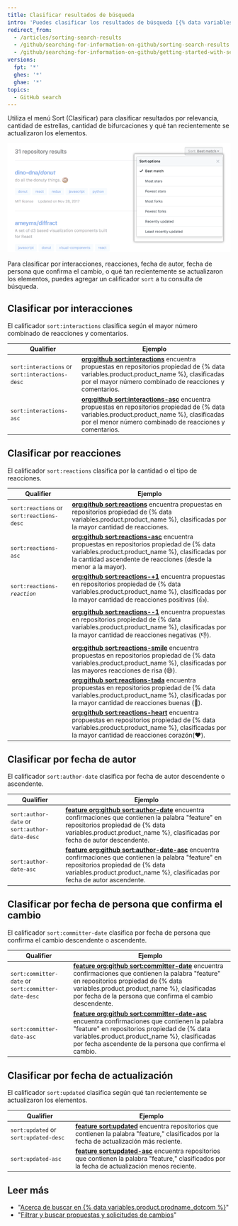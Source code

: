 ```yaml
---
title: Clasificar resultados de búsqueda
intro: 'Puedes clasificar los resultados de búsqueda [{% data variables.product.product_name %} search](/articles/searching-on-github) utilizando el menú de Clasificación, o al agregar un calificador `sort` a tu consulta.'
redirect_from:
  - /articles/sorting-search-results
  - /github/searching-for-information-on-github/sorting-search-results
  - /github/searching-for-information-on-github/getting-started-with-searching-on-github/sorting-search-results
versions:
  fpt: '*'
  ghes: '*'
  ghae: '*'
topics:
  - GitHub search
---
```


Utiliza el menú Sort (Clasificar) para clasificar resultados por relevancia, cantidad de estrellas, cantidad de bifurcaciones y qué tan recientemente se actualizaron los elementos.

  ![Menú con opciones para clasificar resultados de búsqueda](/assets/images/help/search/repo-search-sort.png)

Para clasificar por interacciones, reacciones, fecha de autor, fecha de persona que confirma el cambio, o qué tan recientemente se actualizaron los elementos, puedes agregar un calificador `sort` a tu consulta de búsqueda.

## Clasificar por interacciones

El calificador `sort:interactions` clasifica según el mayor número combinado de reacciones y comentarios.

| Qualifier                                       | Ejemplo                                                                                                                                                                                                                                                                                                  |
| ----------------------------------------------- | -------------------------------------------------------------------------------------------------------------------------------------------------------------------------------------------------------------------------------------------------------------------------------------------------------- |
| `sort:interactions` or `sort:interactions-desc` | [**org:github sort:interactions**](https://github.com/search?q=org%3Agithub+sort%3Ainteractions&type=Issues) encuentra propuestas en repositorios propiedad de {% data variables.product.product_name %}, clasificadas por el mayor número combinado de reacciones y comentarios.                        |
| `sort:interactions-asc`                         | [**org:github sort:interactions-asc**](https://github.com/search?utf8=%E2%9C%93&q=org%3Agithub+sort%3Ainteractions-asc&type=Issues) encuentra propuestas en repositorios propiedad de {% data variables.product.product_name %}, clasificadas por el menor número combinado de reacciones y comentarios. |

## Clasificar por reacciones

El calificador `sort:reactions` clasifica por la cantidad o el tipo de reacciones.

| Qualifier                                 | Ejemplo                                                                                                                                                                                                                                                                                           |
| ----------------------------------------- | ------------------------------------------------------------------------------------------------------------------------------------------------------------------------------------------------------------------------------------------------------------------------------------------------- |
| `sort:reactions` or `sort:reactions-desc` | [**org:github sort:reactions**](https://github.com/search?q=org%3Agithub+sort%3Areactions&type=Issues) encuentra propuestas en repositorios propiedad de {% data variables.product.product_name %}, clasificadas por la mayor cantidad de reacciones.                                             |
| `sort:reactions-asc`                      | [**org:github sort:reactions-asc**](https://github.com/search?q=org%3Agithub+sort%3Areactions-asc&type=Issues) encuentra propuestas en repositorios propiedad de {% data variables.product.product_name %}, clasificadas por la cantidad ascendente de reacciones (desde la menor a la mayor).    |
| <code>sort:reactions-<em>reaction</em></code>                 | [**org:github sort:reactions-+1**](https://github.com/search?q=org%3Agithub+sort%3Areactions-%2B1&type=Issues) encuentra propuestas en repositorios propiedad de {% data variables.product.product_name %}, clasificadas por la mayor cantidad de reacciones positivas (:+1:).                    |
|                                           | [**org:github sort:reactions--1**](https://github.com/search?utf8=%E2%9C%93&q=org%3Agithub+sort%3Areactions--1&type=Issues) encuentra propuestas en repositorios propiedad de {% data variables.product.product_name %}, clasificadas por la mayor cantidad de reacciones negativas (:-1:).       |
|                                           | [**org:github sort:reactions-smile**](https://github.com/search?utf8=%E2%9C%93&q=org%3Agithub+sort%3Areactions-smile&type=Issues) encuentra propuestas en repositorios propiedad de {% data variables.product.product_name %}, clasificadas por las mayores reacciones de risa (:smile:).         |
|                                           | [**org:github sort:reactions-tada**](https://github.com/search?utf8=%E2%9C%93&q=org%3Agithub+sort%3Areactions-tada&type=Issues) encuentra propuestas en repositorios propiedad de {% data variables.product.product_name %}, clasificadas por la mayor cantidad de reacciones buenas (:tada:).    |
|                                           | [**org:github sort:reactions-heart**](https://github.com/search?utf8=%E2%9C%93&q=org%3Agithub+sort%3Areactions-heart&type=Issues) encuentra propuestas en repositorios propiedad de {% data variables.product.product_name %}, clasificadas por la mayor cantidad de reacciones corazón(:heart:). |

## Clasificar por fecha de autor

El calificador `sort:author-date` clasifica por fecha de autor descendente o ascendente.

| Qualifier                                     | Ejemplo                                                                                                                                                                                                                                                                                                                            |
| --------------------------------------------- | ---------------------------------------------------------------------------------------------------------------------------------------------------------------------------------------------------------------------------------------------------------------------------------------------------------------------------------- |
| `sort:author-date` or `sort:author-date-desc` | [**feature org:github sort:author-date**](https://github.com/search?utf8=%E2%9C%93&q=feature+org%3Agithub+sort%3Aauthor-date&type=Commits) encuentra confirmaciones que contienen la palabra "feature" en repositorios propiedad de {% data variables.product.product_name %}, clasificadas por fecha de autor descendente.        |
| `sort:author-date-asc`                        | [**feature org:github sort:author-date-asc**](https://github.com/search?utf8=%E2%9C%93&q=feature+org%3Agithub+sort%3Aauthor-date-asc&type=Commits) encuentra confirmaciones que contienen la palabra "feature" en repositorios propiedad de {% data variables.product.product_name %}, clasificadas por fecha de autor ascendente. |

## Clasificar por fecha de persona que confirma el cambio

El calificador `sort:committer-date` clasifica por fecha de persona que confirma el cambio descendente o ascendente.

| Qualifier                                           | Ejemplo                                                                                                                                                                                                                                                                                                                                                              |
| --------------------------------------------------- | -------------------------------------------------------------------------------------------------------------------------------------------------------------------------------------------------------------------------------------------------------------------------------------------------------------------------------------------------------------------- |
| `sort:committer-date` or `sort:committer-date-desc` | [**feature org:github sort:committer-date**](https://github.com/search?utf8=%E2%9C%93&q=feature+org%3Agithub+sort%3Acommitter-date&type=Commits) encuentra confirmaciones que contienen la palabra "feature" en repositorios propiedad de {% data variables.product.product_name %}, clasificadas por fecha de la persona que confirma el cambio descendente.        |
| `sort:committer-date-asc`                           | [**feature org:github sort:committer-date-asc**](https://github.com/search?utf8=%E2%9C%93&q=feature+org%3Agithub+sort%3Acommitter-date-asc&type=Commits) encuentra confirmaciones que contienen la palabra "feature" en repositorios propiedad de {% data variables.product.product_name %}, clasificadas por fecha ascendente de la persona que confirma el cambio. |

## Clasificar por fecha de actualización

El calificador `sort:updated` clasifica según qué tan recientemente se actualizaron los elementos.

| Qualifier                             | Ejemplo                                                                                                                                                                                                                                       |
| ------------------------------------- | --------------------------------------------------------------------------------------------------------------------------------------------------------------------------------------------------------------------------------------------- |
| `sort:updated` or `sort:updated-desc` | [**feature sort:updated**](https://github.com/search?utf8=%E2%9C%93&q=feature+sort%3Aupdated&type=Repositories) encuentra repositorios que contienen la palabra "feature," clasificados por la fecha de actualización más reciente.           |
| `sort:updated-asc`                    | [**feature sort:updated-asc**](https://github.com/search?utf8=%E2%9C%93&q=feature+sort%3Aupdated-asc&type=Repositories) encuentra repositorios que contienen la palabra "feature," clasificados por la fecha de actualización menos reciente. |

## Leer más

- "[Acerca de buscar en {% data variables.product.prodname_dotcom %}](/search-github/getting-started-with-searching-on-github/about-searching-on-github)"
- "[Filtrar y buscar propuestas y solicitudes de cambios](/issues/tracking-your-work-with-issues/filtering-and-searching-issues-and-pull-requests)"
